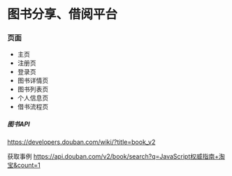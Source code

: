 # 图书分享、借阅平台

### 页面

* 主页
* 注册页
* 登录页
* 图书详情页
* 图书列表页
* 个人信息页
* 借书流程页


##### 图书API
https://developers.douban.com/wiki/?title=book_v2

获取事例
https://api.douban.com/v2/book/search?q=JavaScript权威指南+淘宝&count=1


